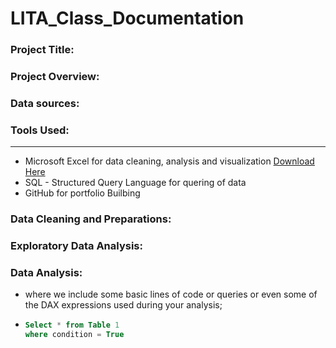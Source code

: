 # LITA_Class_Documentation

### Project Title:

### Project Overview:

### Data sources:

### Tools Used:
----
- Microsoft Excel for data cleaning, analysis and visualization [Download Here](https://microsoft.com)
- SQL - Structured Query Language for quering of data
- GitHub for portfolio Builbing

### Data Cleaning and Preparations:

### Exploratory Data Analysis:

### Data Analysis:
- where we include some basic lines of code or queries or even some of the DAX expressions used during your analysis;
-  ```SQL
   Select * from Table 1
   where condition = True
   ```
